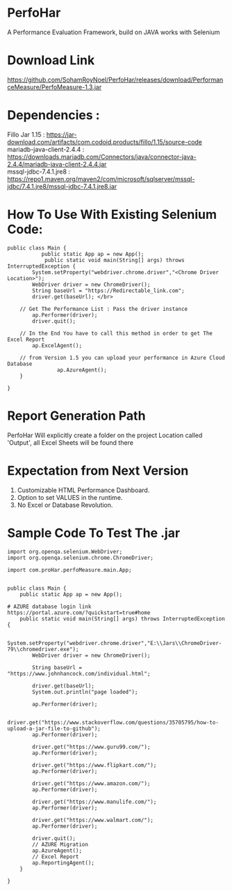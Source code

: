# PerfoHar
A Performance Evaluation Framework, build on JAVA works with Selenium </br>

# Download Link
https://github.com/SohamRoyNoel/PerfoHar/releases/download/PerformanceMeasure/PerfoMeasure-1.3.jar

# Dependencies :
Fillo Jar 1.15 : https://jar-download.com/artifacts/com.codoid.products/fillo/1.15/source-code <br />
mariadb-java-client-2.4.4 : https://downloads.mariadb.com/Connectors/java/connector-java-2.4.4/mariadb-java-client-2.4.4.jar <br />
mssql-jdbc-7.4.1.jre8 : https://repo1.maven.org/maven2/com/microsoft/sqlserver/mssql-jdbc/7.4.1.jre8/mssql-jdbc-7.4.1.jre8.jar

# How To Use With Existing Selenium Code:
```
public class Main { 
	       public static App ap = new App(); 
	        public static void main(String[] args) throws InterruptedException { 
		System.setProperty("webdriver.chrome.driver","<Chrome Driver Location>"); 
		WebDriver driver = new ChromeDriver(); 
		String baseUrl = "https://Redirectable_link.com"; 
		driver.get(baseUrl); </br>

    // Get The Performance List : Pass the driver instance 
		ap.Performer(driver);	
		driver.quit(); 
    
    // In the End You have to call this method in order to get The Excel Report 
		ap.ExcelAgent(); 
		
    // from Version 1.5 you can upload your performance in Azure Cloud Database
                ap.AzureAgent();
	} 

}
```
# Report Generation Path
PerfoHar Will explicitly create a folder on the project Location called 'Output', all Excel Sheets will be found there

# Expectation from Next Version
1. Customizable HTML Performance Dashboard. </br>
2. Option to set VALUES in the runtime.  </br>
3. No Excel or Database Revolution. </br>

# Sample Code To Test The .jar
```
import org.openqa.selenium.WebDriver;
import org.openqa.selenium.chrome.ChromeDriver;

import com.proHar.perfoMeasure.main.App;


public class Main {
	public static App ap = new App();

# AZURE database login link
https://portal.azure.com/?quickstart=true#home
	public static void main(String[] args) throws InterruptedException {

		System.setProperty("webdriver.chrome.driver","E:\\Jars\\ChromeDriver-79\\chromedriver.exe");
		WebDriver driver = new ChromeDriver();

		String baseUrl = "https://www.johnhancock.com/individual.html";

		driver.get(baseUrl);
		System.out.println("page loaded");

		ap.Performer(driver);
		
		driver.get("https://www.stackoverflow.com/questions/35705795/how-to-upload-a-jar-file-to-github");
		ap.Performer(driver);
		
		driver.get("https://www.guru99.com/");
		ap.Performer(driver);
		
		driver.get("https://www.flipkart.com/");
		ap.Performer(driver);
		
		driver.get("https://www.amazon.com/");
		ap.Performer(driver);
		
		driver.get("https://www.manulife.com/");
		ap.Performer(driver);
		
		driver.get("https://www.walmart.com/");
		ap.Performer(driver);
		
		driver.quit();
		// AZURE Migration
		ap.AzureAgent();
		// Excel Report
		ap.ReportingAgent();
	}

}
```
